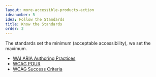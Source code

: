 ```yaml
---
layout: more-accessible-products-action
ideanumber: 5
idea: Follow the Standards
title: Know the Standards
order: 2
---
```


The standards set the minimum (acceptable accessibility), we set the maximum.

- [WAI ARIA Authoring Practices](https://www.w3.org/WAI/ARIA/apg/patterns/)
- [WCAG POUR](https://www.w3.org/WAI/standards-guidelines/wcag/glance/)
- [WCAG Success Criteria](https://www.w3.org/WAI/WCAG21/quickref/?currentsidebar=%23col_overview&levels=aaa&technologies=smil%2Cpdf%2Cflash%2Csl)
